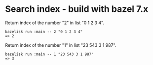 # Search index - build with bazel 7.x

Return index of the number "2" in list "0 1 2 3 4".

```
bazelisk run :main -- 2 "0 1 2 3 4"
=> 2
```

Return index of the number "1" in list "23 543 3 1 987".

```
bazelisk run :main -- 1 "23 543 3 1 987"
=> 3
```

